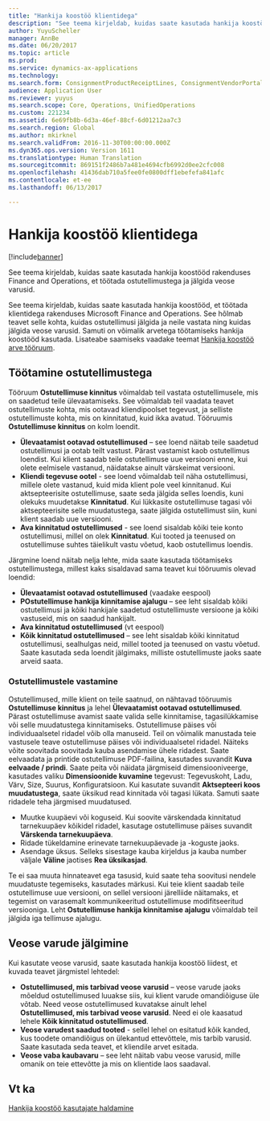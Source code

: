 ```yaml
---
title: "Hankija koostöö klientidega"
description: "See teema kirjeldab, kuidas saate kasutada hankija koostööd rakenduses Finance and Operations, et töötada ostutellimustega ja jälgida veose varusid."
author: YuyuScheller
manager: AnnBe
ms.date: 06/20/2017
ms.topic: article
ms.prod: 
ms.service: dynamics-ax-applications
ms.technology: 
ms.search.form: ConsignmentProductReceiptLines, ConsignmentVendorPortalOnHand, PurchVendorPortalConfirmedOrders, PurchVendorPortalOriginalOrder, PurchVendorPortalResponsesHistoryList, PurchVendorPortalResponsesPart
audience: Application User
ms.reviewer: yuyus
ms.search.scope: Core, Operations, UnifiedOperations
ms.custom: 221234
ms.assetid: 6e69fb8b-6d3a-46ef-88cf-6d01212aa7c3
ms.search.region: Global
ms.author: mkirknel
ms.search.validFrom: 2016-11-30T00:00:00.000Z
ms.dyn365.ops.version: Version 1611
ms.translationtype: Human Translation
ms.sourcegitcommit: 869151f2486b7a481e4694cfb6992d0ee2cfc008
ms.openlocfilehash: 41436dab710a5fee0fe0800dff1ebefefa841afc
ms.contentlocale: et-ee
ms.lasthandoff: 06/13/2017

---
```


# <a name="vendor-collaboration-with-customers"></a>Hankija koostöö klientidega

[!include[banner](../includes/banner.md)]


See teema kirjeldab, kuidas saate kasutada hankija koostööd rakenduses Finance and Operations, et töötada ostutellimustega ja jälgida veose varusid.

See teema kirjeldab, kuidas saate kasutada hankija koostööd, et töötada klientidega rakenduses Microsoft Finance and Operations. See hõlmab teavet selle kohta, kuidas ostutellimusi jälgida ja neile vastata ning kuidas jälgida veose varusid. Samuti on võimalik arvetega töötamiseks hankija koostööd kasutada. Lisateabe saamiseks vaadake teemat [Hankija koostöö arve tööruum](/dynamics365/unified-operations/financials/accounts-payable/vendor-portal-invoicing-workspace).

## <a name="working-with-purchase-orders"></a>Töötamine ostutellimustega
Tööruum **Ostutellimuse kinnitus** võimaldab teil vastata ostutellimusele, mis on saadetud teile ülevaatamiseks. See võimaldab teil vaadata teavet ostutellimuste kohta, mis ootavad kliendipoolset tegevust, ja selliste ostutellimuste kohta, mis on kinnitatud, kuid ikka avatud. Tööruumis **Ostutellimuse kinnitus** on kolm loendit.

-   **Ülevaatamist ootavad ostutellimused** – see loend näitab teile saadetud ostutellimusi ja ootab teilt vastust. Pärast vastamist kaob ostutellimus loendist. Kui klient saadab teile ostutellimuse uue versiooni enne, kui olete eelmisele vastanud, näidatakse ainult värskeimat versiooni.
-   **Kliendi tegevuse ootel** - see loend võimaldab teil näha ostutellimusi, millele olete vastanud, kuid mida klient pole veel kinnitanud. Kui aktsepteerisite ostutellimuse, saate seda jälgida selles loendis, kuni olekuks muudetakse **Kinnitatud**. Kui lükkasite ostutellimuse tagasi või aktsepteerisite selle muudatustega, saate jälgida ostutellimust siin, kuni klient saadab uue versiooni.
-   **Ava kinnitatud ostutellimused** - see loend sisaldab kõiki teie konto ostutellimusi, millel on olek **Kinnitatud**. Kui tooted ja teenused on ostutellimuse suhtes täielikult vastu võetud, kaob ostutellimus loendis.

Järgmine loend näitab nelja lehte, mida saate kasutada töötamiseks ostutellimustega, millest kaks sisaldavad sama teavet kui tööruumis olevad loendid:

-   **Ülevaatamist ootavad ostutellimused** (vaadake eespool)
-   **POstutellimuse hankija kinnitamise ajalugu** – see leht sisaldab kõiki ostutellimusi ja kõiki hankijale saadetud ostutellimuste versioone ja kõiki vastuseid, mis on saadud hankijalt.
-   **Ava kinnitatud ostutellimused** (vt eespool)
-   **Kõik kinnitatud ostutellimused** – see leht sisaldab kõiki kinnitatud ostutellimusi, sealhulgas neid, millel tooted ja teenused on vastu võetud. Saate kasutada seda loendit jälgimaks, milliste ostutellimuste jaoks saate arveid saata.

### <a name="responding-to-purchase-orders"></a>Ostutellimustele vastamine

Ostutellimused, mille klient on teile saatnud, on nähtavad tööruumis **Ostutellimuse kinnitus** ja lehel **Ülevaatamist ootavad ostutellimused**. Pärast ostutellimuse avamist saate valida selle kinnitamise, tagasilükkamise või selle muudatustega kinnitamiseks. Ostutellimuse päises või individuaalsetel ridadel võib olla manuseid. Teil on võimalik manustada teie vastusele teave ostutellimuse päises või individuaalsetel ridadel. Näiteks võite soovitada soovitada kauba asendamise ühele ridadest. Saate eelvaadata ja printide ostutellimuse PDF-failina, kasutades suvandit **Kuva eelvaade / prindi**. Saate peita või näidata järgmiseid dimensiooniveerge, kasutades valiku **Dimensioonide kuvamine** tegevust: Tegevuskoht, Ladu, Värv, Size, Suurus, Konfiguratsioon. Kui kasutate suvandit **Aktsepteeri koos muudatustega**, saate üksikud read kinnitada või tagasi lükata. Samuti saate ridadele teha järgmised muudatused.

-   Muutke kuupäevi või koguseid. Kui soovite värskendada kinnitatud tarnekuupäev kõikidel ridadel, kasutage ostutellimuse päises suvandit **Värskenda tarnekuupäeva**.
-   Ridade tükeldamine erinevate tarnekuupäevade ja -koguste jaoks.
-   Asendage üksus. Selleks sisestage kauba kirjeldus ja kauba number väljale **Väline** jaotises **Rea üksikasjad**.

Te ei saa muuta hinnateavet ega tasusid, kuid saate teha soovitusi nendele muudatuste tegemiseks, kasutades märkusi. Kui teie klient saadab teile ostutellimuse uue versiooni, on sellel versiooni järelliide näitamaks, et tegemist on varasemalt kommunikeeritud ostutellimuse modifitseeritud versiooniga. Leht **Ostutellimuse hankija kinnitamise ajalugu** võimaldab teil jälgida iga tellimuse ajalugu.

## <a name="monitoring-consignment-inventory"></a>Veose varude jälgimine
Kui kasutate veose varusid, saate kasutada hankija koostöö liidest, et kuvada teavet järgmistel lehtedel:

-   **Ostutellimused, mis tarbivad veose varusid** – veose varude jaoks mõeldud ostutellimused luuakse siis, kui klient varude omandiõiguse üle võtab. Need veose ostutellimused kuvatakse ainult lehel **Ostutellimused, mis tarbivad veose varusid**. Need ei ole kaasatud lehele **Kõik kinnitatud ostutellimused**.
-   **Veose varudest saadud tooted** - sellel lehel on esitatud kõik kanded, kus toodete omandiõigus on ülekantud ettevõttele, mis tarbib varusid. Saate kasutada seda teavet, et kliendile arvet esitada.
-   **Veose vaba kaubavaru** – see leht näitab vabu veose varusid, mille omanik on teie ettevõtte ja mis on klientide laos saadaval.


<a name="see-also"></a>Vt ka
--------

[Hankija koostöö kasutajate haldamine](manage-vendor-collaboration-users.md)




